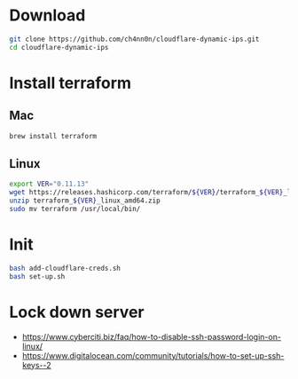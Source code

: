 # Download
```bash
git clone https://github.com/ch4nn0n/cloudflare-dynamic-ips.git
cd cloudflare-dynamic-ips
```

# Install terraform
## Mac
```bash
brew install terraform
```
## Linux
```bash
export VER="0.11.13"
wget https://releases.hashicorp.com/terraform/${VER}/terraform_${VER}_linux_amd64.zip
unzip terraform_${VER}_linux_amd64.zip
sudo mv terraform /usr/local/bin/
```

# Init
```bash
bash add-cloudflare-creds.sh
bash set-up.sh
```

# Lock down server
- <https://www.cyberciti.biz/faq/how-to-disable-ssh-password-login-on-linux/>
- <https://www.digitalocean.com/community/tutorials/how-to-set-up-ssh-keys--2>
